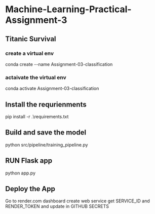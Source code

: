 # Machine-Learning-Practical-Assignment-3

## Titanic Survival


### create a virtual env

conda create --name Assignment-03-classification

### actaivate the virtual env

conda activate Assignment-03-classification

## Install the requrienments

pip install -r .\requirements.txt


## Build and save the model
python src/pipeline/training_pipeline.py


## RUN Flask app
python app.py

## Deploy the App
Go to render.com dashboard
create web service 
get SERVICE_ID and RENDER_TOKEN and update in GITHUB SECRETS